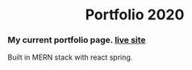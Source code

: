 <div align="center"> <h1>Portfolio 2020</h1> </div>

### My current portfolio page. [live site](https://thomasfoydel.com)

Built in MERN stack with react spring.

<!-- <img src="/src/imgs/screencap.gif" width="100%" > -->
